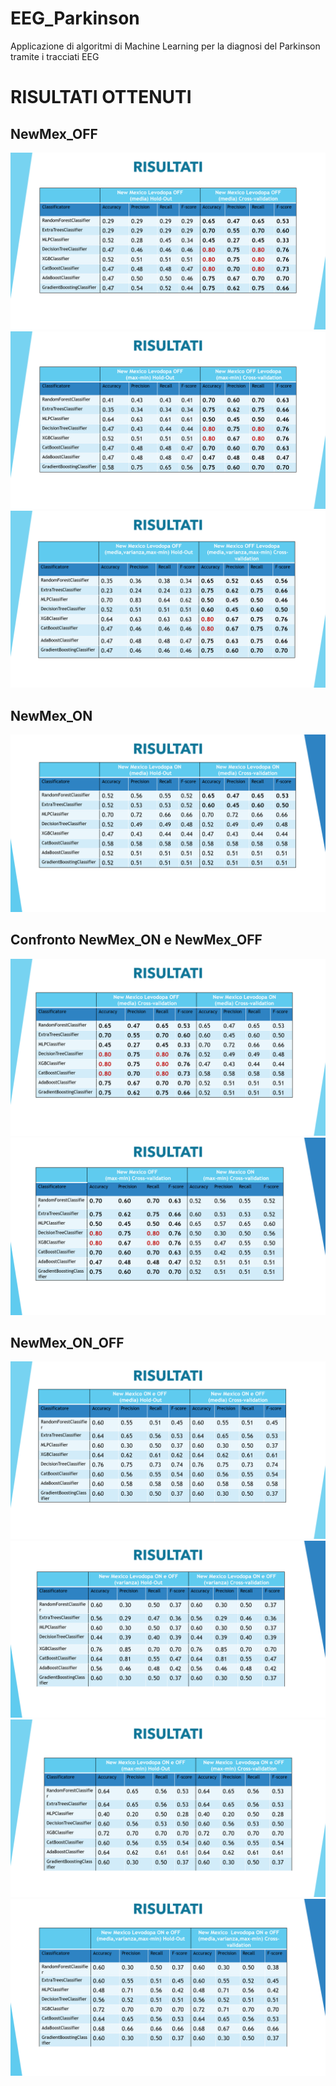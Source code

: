 # EEG_Parkinson
Applicazione di algoritmi di Machine Learning per la diagnosi del Parkinson tramite i tracciati EEG


# RISULTATI OTTENUTI

## NewMex_OFF
![1](https://github.com/R-luigi99/EEG_Parkinson/blob/master/Tabelle/Screenshot%20(17).png)
![2](https://github.com/R-luigi99/EEG_Parkinson/blob/master/Tabelle/Screenshot%20(18).png)
![3](https://github.com/R-luigi99/EEG_Parkinson/blob/master/Tabelle/Screenshot%20(19).png)
## NewMex_ON
![4](https://github.com/R-luigi99/EEG_Parkinson/blob/master/Tabelle/Screenshot%20(20).png)
## Confronto NewMex_ON e NewMex_OFF
![5](https://github.com/R-luigi99/EEG_Parkinson/blob/master/Tabelle/Screenshot%20(21).png)
![6](https://github.com/R-luigi99/EEG_Parkinson/blob/master/Tabelle/Screenshot%20(22).png)
## NewMex_ON_OFF
![7](https://github.com/R-luigi99/EEG_Parkinson/blob/master/Tabelle/Screenshot%20(23).png)
![8](https://github.com/R-luigi99/EEG_Parkinson/blob/master/Tabelle/Screenshot%20(24).png)
![9](https://github.com/R-luigi99/EEG_Parkinson/blob/master/Tabelle/Screenshot%20(25).png)
![10](https://github.com/R-luigi99/EEG_Parkinson/blob/master/Tabelle/Screenshot%20(26).png)
